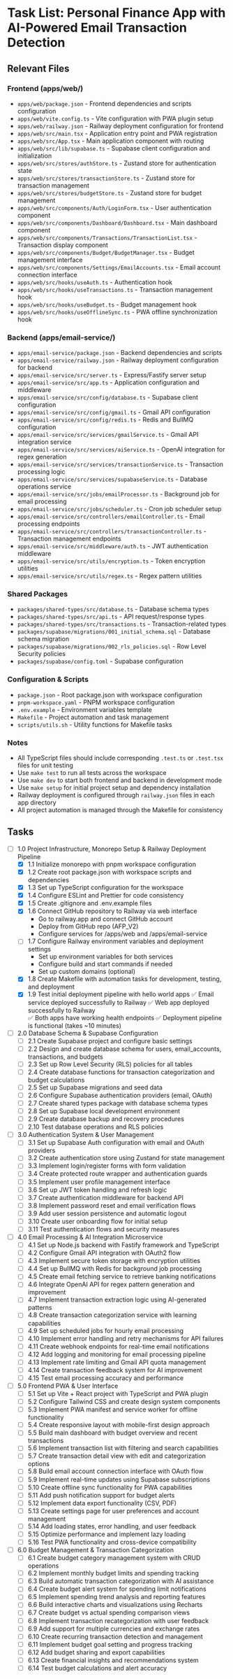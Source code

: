# Task List: Personal Finance App with AI-Powered Email Transaction Detection

## Relevant Files

### Frontend (apps/web/)

- `apps/web/package.json` - Frontend dependencies and scripts configuration
- `apps/web/vite.config.ts` - Vite configuration with PWA plugin setup
- `apps/web/railway.json` - Railway deployment configuration for frontend
- `apps/web/src/main.tsx` - Application entry point and PWA registration
- `apps/web/src/App.tsx` - Main application component with routing
- `apps/web/src/lib/supabase.ts` - Supabase client configuration and initialization
- `apps/web/src/stores/authStore.ts` - Zustand store for authentication state
- `apps/web/src/stores/transactionStore.ts` - Zustand store for transaction management
- `apps/web/src/stores/budgetStore.ts` - Zustand store for budget management
- `apps/web/src/components/Auth/LoginForm.tsx` - User authentication component
- `apps/web/src/components/Dashboard/Dashboard.tsx` - Main dashboard component
- `apps/web/src/components/Transactions/TransactionList.tsx` - Transaction display component
- `apps/web/src/components/Budget/BudgetManager.tsx` - Budget management interface
- `apps/web/src/components/Settings/EmailAccounts.tsx` - Email account connection interface
- `apps/web/src/hooks/useAuth.ts` - Authentication hook
- `apps/web/src/hooks/useTransactions.ts` - Transaction management hook
- `apps/web/src/hooks/useBudget.ts` - Budget management hook
- `apps/web/src/hooks/useOfflineSync.ts` - PWA offline synchronization hook

### Backend (apps/email-service/)

- `apps/email-service/package.json` - Backend dependencies and scripts
- `apps/email-service/railway.json` - Railway deployment configuration for backend
- `apps/email-service/src/server.ts` - Express/Fastify server setup
- `apps/email-service/src/app.ts` - Application configuration and middleware
- `apps/email-service/src/config/database.ts` - Supabase client configuration
- `apps/email-service/src/config/gmail.ts` - Gmail API configuration
- `apps/email-service/src/config/redis.ts` - Redis and BullMQ configuration
- `apps/email-service/src/services/gmailService.ts` - Gmail API integration service
- `apps/email-service/src/services/aiService.ts` - OpenAI integration for regex generation
- `apps/email-service/src/services/transactionService.ts` - Transaction processing logic
- `apps/email-service/src/services/supabaseService.ts` - Database operations service
- `apps/email-service/src/jobs/emailProcessor.ts` - Background job for email processing
- `apps/email-service/src/jobs/scheduler.ts` - Cron job scheduler setup
- `apps/email-service/src/controllers/emailController.ts` - Email processing endpoints
- `apps/email-service/src/controllers/transactionController.ts` - Transaction management endpoints
- `apps/email-service/src/middleware/auth.ts` - JWT authentication middleware
- `apps/email-service/src/utils/encryption.ts` - Token encryption utilities
- `apps/email-service/src/utils/regex.ts` - Regex pattern utilities

### Shared Packages

- `packages/shared-types/src/database.ts` - Database schema types
- `packages/shared-types/src/api.ts` - API request/response types
- `packages/shared-types/src/transactions.ts` - Transaction-related types
- `packages/supabase/migrations/001_initial_schema.sql` - Database schema migration
- `packages/supabase/migrations/002_rls_policies.sql` - Row Level Security policies
- `packages/supabase/config.toml` - Supabase configuration

### Configuration & Scripts

- `package.json` - Root package.json with workspace configuration
- `pnpm-workspace.yaml` - PNPM workspace configuration
- `.env.example` - Environment variables template
- `Makefile` - Project automation and task management
- `scripts/utils.sh` - Utility functions for Makefile tasks

### Notes

- All TypeScript files should include corresponding `.test.ts` or `.test.tsx` files for unit testing
- Use `make test` to run all tests across the workspace
- Use `make dev` to start both frontend and backend in development mode
- Use `make setup` for initial project setup and dependency installation
- Railway deployment is configured through `railway.json` files in each app directory
- All project automation is managed through the Makefile for consistency

## Tasks

- [ ] 1.0 Project Infrastructure, Monorepo Setup & Railway Deployment Pipeline
  - [x] 1.1 Initialize monorepo with pnpm workspace configuration
  - [x] 1.2 Create root package.json with workspace scripts and dependencies
  - [x] 1.3 Set up TypeScript configuration for the workspace
  - [x] 1.4 Configure ESLint and Prettier for code consistency
  - [x] 1.5 Create .gitignore and .env.example files
  - [x] 1.6 Connect GitHub repository to Railway via web interface
    - Go to railway.app and connect GitHub account
    - Deploy from GitHub repo (AFP_V2)
    - Configure services for /apps/web and /apps/email-service
  - [ ] 1.7 Configure Railway environment variables and deployment settings
    - Set up environment variables for both services
    - Configure build and start commands if needed
    - Set up custom domains (optional)
  - [x] 1.8 Create Makefile with automation tasks for development, testing, and deployment
  - [x] 1.9 Test initial deployment pipeline with hello world apps
    ✅ Email service deployed successfully to Railway
    ✅ Web app deployed successfully to Railway  
    ✅ Both apps have working health endpoints
    ✅ Deployment pipeline is functional (takes ~10 minutes)

- [ ] 2.0 Database Schema & Supabase Configuration
  - [ ] 2.1 Create Supabase project and configure basic settings
  - [ ] 2.2 Design and create database schema for users, email_accounts, transactions, and budgets
  - [ ] 2.3 Set up Row Level Security (RLS) policies for all tables
  - [ ] 2.4 Create database functions for transaction categorization and budget calculations
  - [ ] 2.5 Set up Supabase migrations and seed data
  - [ ] 2.6 Configure Supabase authentication providers (email, OAuth)
  - [ ] 2.7 Create shared types package with database schema types
  - [ ] 2.8 Set up Supabase local development environment
  - [ ] 2.9 Create database backup and recovery procedures
  - [ ] 2.10 Test database operations and RLS policies

- [ ] 3.0 Authentication System & User Management
  - [ ] 3.1 Set up Supabase Auth configuration with email and OAuth providers
  - [ ] 3.2 Create authentication store using Zustand for state management
  - [ ] 3.3 Implement login/register forms with form validation
  - [ ] 3.4 Create protected route wrapper and authentication guards
  - [ ] 3.5 Implement user profile management interface
  - [ ] 3.6 Set up JWT token handling and refresh logic
  - [ ] 3.7 Create authentication middleware for backend API
  - [ ] 3.8 Implement password reset and email verification flows
  - [ ] 3.9 Add user session persistence and automatic logout
  - [ ] 3.10 Create user onboarding flow for initial setup
  - [ ] 3.11 Test authentication flows and security measures

- [ ] 4.0 Email Processing & AI Integration Microservice
  - [ ] 4.1 Set up Node.js backend with Fastify framework and TypeScript
  - [ ] 4.2 Configure Gmail API integration with OAuth2 flow
  - [ ] 4.3 Implement secure token storage with encryption utilities
  - [ ] 4.4 Set up BullMQ with Redis for background job processing
  - [ ] 4.5 Create email fetching service to retrieve banking notifications
  - [ ] 4.6 Integrate OpenAI API for regex pattern generation and improvement
  - [ ] 4.7 Implement transaction extraction logic using AI-generated patterns
  - [ ] 4.8 Create transaction categorization service with learning capabilities
  - [ ] 4.9 Set up scheduled jobs for hourly email processing
  - [ ] 4.10 Implement error handling and retry mechanisms for API failures
  - [ ] 4.11 Create webhook endpoints for real-time email notifications
  - [ ] 4.12 Add logging and monitoring for email processing pipeline
  - [ ] 4.13 Implement rate limiting and Gmail API quota management
  - [ ] 4.14 Create transaction feedback system for AI improvement
  - [ ] 4.15 Test email processing accuracy and performance

- [ ] 5.0 Frontend PWA & User Interface
  - [ ] 5.1 Set up Vite + React project with TypeScript and PWA plugin
  - [ ] 5.2 Configure Tailwind CSS and create design system components
  - [ ] 5.3 Implement PWA manifest and service worker for offline functionality
  - [ ] 5.4 Create responsive layout with mobile-first design approach
  - [ ] 5.5 Build main dashboard with budget overview and recent transactions
  - [ ] 5.6 Implement transaction list with filtering and search capabilities
  - [ ] 5.7 Create transaction detail view with edit and categorization options
  - [ ] 5.8 Build email account connection interface with OAuth flow
  - [ ] 5.9 Implement real-time updates using Supabase subscriptions
  - [ ] 5.10 Create offline sync functionality for PWA capabilities
  - [ ] 5.11 Add push notification support for budget alerts
  - [ ] 5.12 Implement data export functionality (CSV, PDF)
  - [ ] 5.13 Create settings page for user preferences and account management
  - [ ] 5.14 Add loading states, error handling, and user feedback
  - [ ] 5.15 Optimize performance and implement lazy loading
  - [ ] 5.16 Test PWA functionality and cross-device compatibility

- [ ] 6.0 Budget Management & Transaction Categorization
  - [ ] 6.1 Create budget category management system with CRUD operations
  - [ ] 6.2 Implement monthly budget limits and spending tracking
  - [ ] 6.3 Build automatic transaction categorization with AI assistance
  - [ ] 6.4 Create budget alert system for spending limit notifications
  - [ ] 6.5 Implement spending trend analysis and reporting features
  - [ ] 6.6 Build interactive charts and visualizations using Recharts
  - [ ] 6.7 Create budget vs actual spending comparison views
  - [ ] 6.8 Implement transaction recategorization with user feedback
  - [ ] 6.9 Add support for multiple currencies and exchange rates
  - [ ] 6.10 Create recurring transaction detection and management
  - [ ] 6.11 Implement budget goal setting and progress tracking
  - [ ] 6.12 Add budget sharing and export capabilities
  - [ ] 6.13 Create financial insights and recommendations system
  - [ ] 6.14 Test budget calculations and alert accuracy
